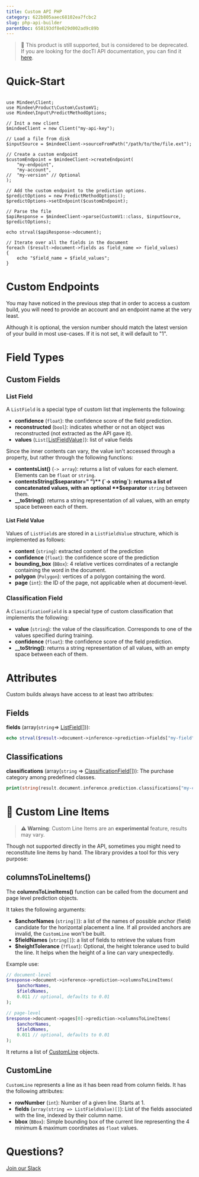 ```yaml
---
title: Custom API PHP
category: 622b805aaec68102ea7fcbc2
slug: php-api-builder
parentDoc: 658193df8e029d002ad9c89b
---
```

> 🚧 This product is still supported, but is considered to be deprecated. If you are looking for the docTI API documentation, you can find it [here](https://developers.mindee.com/docs/php-generated-api).

# Quick-Start

```php<?php

use Mindee\Client;
use Mindee\Product\Custom\CustomV1;
use Mindee\Input\PredictMethodOptions;

// Init a new client
$mindeeClient = new Client("my-api-key");

// Load a file from disk
$inputSource = $mindeeClient->sourceFromPath("/path/to/the/file.ext");

// Create a custom endpoint
$customEndpoint = $mindeeClient->createEndpoint(
    "my-endpoint",
    "my-account",
//  "my-version" // Optional
);

// Add the custom endpoint to the prediction options.
$predictOptions = new PredictMethodOptions();
$predictOptions->setEndpoint($customEndpoint);

// Parse the file
$apiResponse = $mindeeClient->parse(CustomV1::class, $inputSource, $predictOptions);

echo strval($apiResponse->document);

// Iterate over all the fields in the document
foreach ($result->document->fields as field_name => field_values)
{
    echo "$field_name = $field_values";
}
```

# Custom Endpoints

You may have noticed in the previous step that in order to access a custom build, you will need to provide an account and an endpoint name at the very least.

Although it is optional, the version number should match the latest version of your build in most use-cases.
If it is not set, it will default to "1".


# Field Types

## Custom Fields

### List Field

A `ListField` is a special type of custom list that implements the following:

* **confidence** (`float`): the confidence score of the field prediction.
* **reconstructed** (`bool`): indicates whether or not an object was reconstructed (not extracted as the API gave it).
* **values** (`List[`[ListFieldValue](#list-field-value)`]`): list of value fields

Since the inner contents can vary, the value isn't accessed through a property, but rather through the following functions:
* **contentsList()** (`-> array`): returns a list of values for each element. Elements can be `float` or `string`.
* **contentsString($separator=" ")** (`-> string`): returns a list of concatenated values, with an optional **$separator** `string` between them.
* **__toString()**: returns a string representation of all values, with an empty space between each of them.


#### List Field Value

Values of `ListField`s are stored in a `ListFieldValue` structure, which is implemented as follows:
* **content** (`string`): extracted content of the prediction
* **confidence** (`float`): the confidence score of the prediction
* **bounding_box** (`BBox`): 4 relative vertices corrdinates of a rectangle containing the word in the document.
* **polygon** (`Polygon`): vertices of a polygon containing the word.
* **page** (`int`): the ID of the page, not applicable when at document-level.


### Classification Field

A `ClassificationField` is a special type of custom classification that implements the following:

* **value** (`string`): the value of the classification. Corresponds to one of the values specified during training.
* **confidence** (`float`): the confidence score of the field prediction.
* **__toString()**: returns a string representation of all values, with an empty space between each of them.

# Attributes

Custom builds always have access to at least two attributes:

## Fields

**fields** (array(`string`=> [ListField](#list-field)[])):

```php
echo strval($result->document->inference->prediction->fields["my-field"]);
```

## Classifications

**classifications** (array(`string` => [ClassificationField](#classification-field)[])): The purchase category among predefined classes.

```php
print(string(result.document.inference.prediction.classifications["my-classification"]))
```


# 🧪 Custom Line Items

> **⚠️ Warning**: Custom Line Items are an **experimental** feature, results may vary.


Though not supported directly in the API, sometimes you might need to reconstitute line items by hand.
The library provides a tool for this very purpose:

## columnsToLineItems()
The **columnsToLineItems()** function can be called from the document and page level prediction objects.

It takes the following arguments:

* **$anchorNames** (`string[]`): a list of the names of possible anchor (field) candidate for the horizontal placement a line. If all provided anchors are invalid, the `CustomLine` won't be built.
* **$fieldNames** (`string[]`): a list of fields to retrieve the values from
* **$heightTolerance** (`?float`): Optional, the height tolerance used to build the line. It helps when the height of a line can vary unexpectedly.

Example use:

```php
// document-level
$response->document->inference->prediction->columnsToLineItems(
    $anchorNames,
    $fieldNames,
    0.011 // optional, defaults to 0.01
);

// page-level
$response->document->pages[0]->prediction->columnsToLineItems(
    $anchorNames,
    $fieldNames,
    0.011 // optional, defaults to 0.01
);
```

It returns a list of [CustomLine](#CustomLine) objects.

## CustomLine

`CustomLine` represents a line as it has been read from column fields. It has the following attributes:

* **rowNumber** (`int`): Number of a given line. Starts at 1.
* **fields** (`array(string => ListFieldValue)[]`): List of the fields associated with the line, indexed by their column name.
* **bbox** (`BBox`): Simple bounding box of the current line representing the 4 minimum & maximum coordinates as `float` values.


# Questions?

[Join our Slack](https://join.slack.com/t/mindee-community/shared_invite/zt-2d0ds7dtz-DPAF81ZqTy20chsYpQBW5g)
